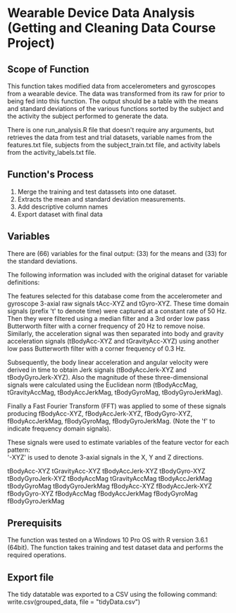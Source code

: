 # Wearable Device Data Analysis (Getting and Cleaning Data Course Project)
## Scope of Function
This function takes modified data from accelerometers and gyroscopes from a wearable device.  The data was transformed from its raw for prior to being fed into this function.  The output should be a table with the means and standard deviations of the various functions sorted by the subject and the activity the subject performed to generate the data.

There is one run_analysis.R file that doesn't require any arguments, but retrieves the data from test and trial datasets, variable names from the features.txt file, subjects from the subject_train.txt file, and activity labels from the activity_labels.txt file.

## Function's Process
1) Merge the training and test datassets into one dataset.
2) Extracts the mean and standard deviation measurements.
3) Add descriptive column names
4) Export dataset with final data

## Variables
There are (66) variables for the final output: (33) for the means and (33) for the standard deviations.

The following information was included with the original dataset for variable definitions:

The features selected for this database come from the accelerometer and gyroscope 3-axial raw signals tAcc-XYZ and tGyro-XYZ. These time domain signals (prefix 't' to denote time) were captured at a constant rate of 50 Hz. Then they were filtered using a median filter and a 3rd order low pass Butterworth filter with a corner frequency of 20 Hz to remove noise. Similarly, the acceleration signal was then separated into body and gravity acceleration signals (tBodyAcc-XYZ and tGravityAcc-XYZ) using another low pass Butterworth filter with a corner frequency of 0.3 Hz. 

Subsequently, the body linear acceleration and angular velocity were derived in time to obtain Jerk signals (tBodyAccJerk-XYZ and tBodyGyroJerk-XYZ). Also the magnitude of these three-dimensional signals were calculated using the Euclidean norm (tBodyAccMag, tGravityAccMag, tBodyAccJerkMag, tBodyGyroMag, tBodyGyroJerkMag). 

Finally a Fast Fourier Transform (FFT) was applied to some of these signals producing fBodyAcc-XYZ, fBodyAccJerk-XYZ, fBodyGyro-XYZ, fBodyAccJerkMag, fBodyGyroMag, fBodyGyroJerkMag. (Note the 'f' to indicate frequency domain signals). 

These signals were used to estimate variables of the feature vector for each pattern:  
'-XYZ' is used to denote 3-axial signals in the X, Y and Z directions.

tBodyAcc-XYZ
tGravityAcc-XYZ
tBodyAccJerk-XYZ
tBodyGyro-XYZ
tBodyGyroJerk-XYZ
tBodyAccMag
tGravityAccMag
tBodyAccJerkMag
tBodyGyroMag
tBodyGyroJerkMag
fBodyAcc-XYZ
fBodyAccJerk-XYZ
fBodyGyro-XYZ
fBodyAccMag
fBodyAccJerkMag
fBodyGyroMag
fBodyGyroJerkMag

## Prerequisits
The function was tested on a Windows 10 Pro OS with R version 3.6.1 (64bit).  The function takes training and test dataset data and performs the required operations.

## Export file
The tidy datatable was exported to a CSV using the following command:
write.csv(grouped_data, file = "tidyData.csv")
